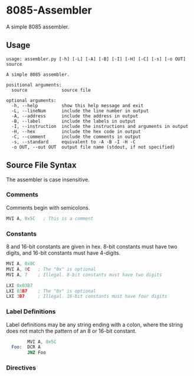 # 8085-Assembler

A simple 8085 assembler.

## Usage
```
usage: assembler.py [-h] [-L] [-A] [-B] [-I] [-H] [-C] [-s] [-o OUT] source

A simple 8085 assembler.

positional arguments:
  source             source file

optional arguments:
  -h, --help         show this help message and exit
  -L, --lineNum      include the line number in output
  -A, --address      include the address in output
  -B, --label        include the labels in output
  -I, --instruction  include the instructions and arguments in output
  -H, --hex          include the hex code in output
  -C, --comment      include the comments in output
  -s, --standard     equivalent to -A -B -I -H -C
  -o OUT, --out OUT  output file name (stdout, if not specified)
  ```
## Source File Syntax
The assembler is case insensitive.

### Comments
Comments begin with semicolons.
```asm
MVI A, 0x5C   ; This is a comment
```

### Constants
8 and 16-bit constants are given in hex. 8-bit constants must have two digits, and 16-bit constants must have 4-digits.
```asm
MVI A, 0x0C
MVI A, 0C   ; The "0x" is optional
MVI A, 7    ; Illegal. 8-bit constants must have two digits

LXI 0x03B7
LXI 03B7    ; The "0x" is optional
LXI 3B7     ; Illegal. 16-bit constants must have four digits
```

### Label Definitions
Label definitions may be any string ending with a colon, where the string does not match the pattern of an 8 or 16-bit constant.

```asm
        MVI A, 0x5C
  Foo:  DCR A
        JNZ Foo
```
### Directives
